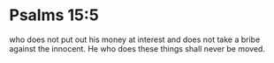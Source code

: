 # Psalms 15:5

who does not put out his money at interest and does not take a bribe against the innocent. He who does these things shall never be moved.
